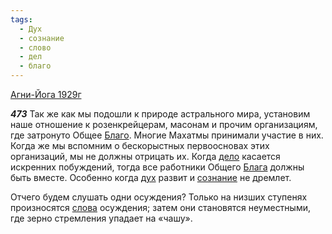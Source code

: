 ```yaml
---
tags:
  - Дух
  - сознание
  - слово
  - дел
  - благо
---
```


[Агни-Йога 1929г](https://127.0.0.1:4002/agni/1929)

___473___
Так же как мы подошли к природе астрального мира, установим наше отношение к розенкрейцерам, масонам и прочим организациям, где затронуто Общее [Благо](../../../tags/#благо). Многие Махатмы принимали участие в них. Когда же мы вспомним о бескорыстных первоосновах этих организаций, мы не должны отрицать их. Когда [дело](../../../tags/#дел) касается искренних побуждений, тогда все работники Общего [Блага](../../../tags/#благо) должны быть вместе. Особенно когда [дух](../../../tags/#Дух) развит и [сознание](../../../tags/#сознание) не дремлет.   

Отчего будем слушать одни осуждения? Только на низших ступенях произносятся [слова](../../../tags/#слово) осуждения; затем они становятся неуместными, где зерно стремления упадает на «чашу».